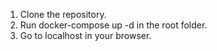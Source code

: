 1. Clone the repository.
2. Run docker-compose up -d in the root folder.
3. Go to localhost in your browser.
